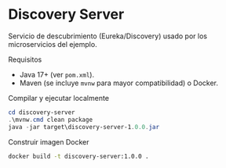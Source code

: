# Discovery Server

Servicio de descubrimiento (Eureka/Discovery) usado por los microservicios del ejemplo.

Requisitos

- Java 17+ (ver `pom.xml`).
- Maven (se incluye `mvnw` para mayor compatibilidad) o Docker.

Compilar y ejecutar localmente

```powershell
cd discovery-server
.\mvnw.cmd clean package
java -jar target\discovery-server-1.0.0.jar
```

Construir imagen Docker

```bash
docker build -t discovery-server:1.0.0 .
```